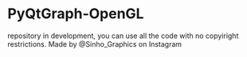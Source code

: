 # PyQtGraph-OpenGL
repository in development, you can use all the code with no copyiright restrictions. 
Made by @Sinho_Graphics on Instagram
